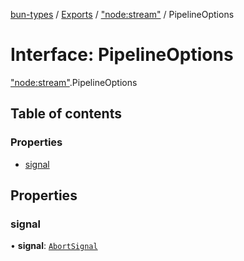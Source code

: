 [bun-types](https://github.com/oven-sh/bun-types/blob/master/api-docs/README.md) / [Exports](https://github.com/oven-sh/bun-types/blob/master/api-docs/modules.md) / ["node:stream"](https://github.com/oven-sh/bun-types/blob/master/api-docs/modules/node_stream_.md) / PipelineOptions

# Interface: PipelineOptions

["node:stream"](https://github.com/oven-sh/bun-types/blob/master/api-docs/modules/node_stream_.md).PipelineOptions

## Table of contents

### Properties

- [signal](https://github.com/oven-sh/bun-types/blob/master/api-docs/interfaces/node_stream_.PipelineOptions.md#signal)

## Properties

### signal

• **signal**: [`AbortSignal`](https://github.com/oven-sh/bun-types/blob/master/api-docs/modules.md#abortsignal)
